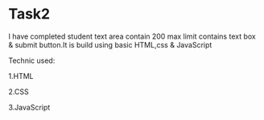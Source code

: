 # Task2

I have completed student text area contain 200 max limit  contains text box & submit button.It is build using basic HTML,css & JavaScript

Technic used:

1.HTML

2.CSS

3.JavaScript
